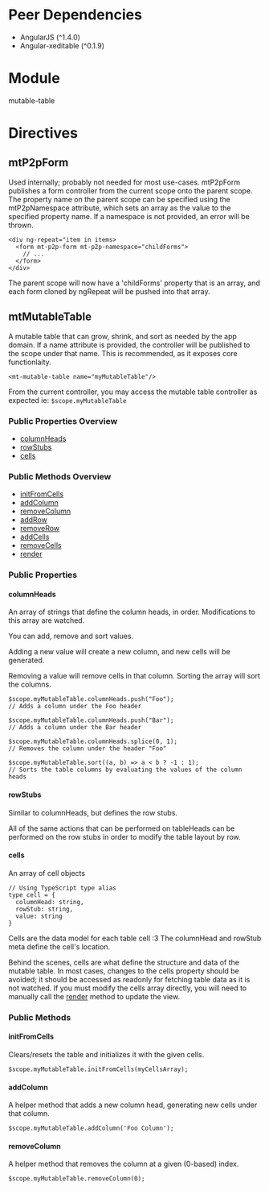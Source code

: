 # Peer Dependencies

- AngularJS (^1.4.0)
- Angular-xeditable (^0.1.9)

# Module

mutable-table 

# Directives

## mtP2pForm 

Used internally; probably not needed for most use-cases. mtP2pForm publishes a form controller 
from the current scope onto the parent scope. 
The property name on the parent scope can be specified using the mtP2pNamespace attribute, which
sets an array as the value to the specified property name. 
If a namespace is not provided, an error will be thrown. 

```
<div ng-repeat="item in items>
  <form mt-p2p-form mt-p2p-namespace="childForms">
    // ... 
  </form>
</div>
```

The parent scope will now have a 'childForms' property that is an array, and each form cloned by ngRepeat
will be pushed into that array.

## mtMutableTable

A mutable table that can grow, shrink, and sort as needed by the app domain.
If a name attribute is provided, the controller will be published to the scope 
under that name. This is recommended, as it exposes core functionlaity.

```
<mt-mutable-table name="myMutableTable"/>
```

From the current controller, you may access the mutable table controller as expected ie: 
`$scope.myMutableTable`

### Public Properties Overview

- [columnHeads](#columnHeads)
- [rowStubs](#rowStubs)
- [cells](#cells)

### Public Methods Overview

- [initFromCells](#initFromCells)
- [addColumn](#addColumn)
- [removeColumn](#removeColumn)
- [addRow](#addRow)
- [removeRow](#removeRow)
- [addCells](#addCells)
- [removeCells](#removeCells)
- [render](#render)

### Public Properties

#### <a name="columnHeads">columnHeads</a>

An array of strings that define the column heads, in order. 
Modifications to this array are watched. 

You can add, remove and sort values.

Adding a new value will create a new column, and new cells will be generated.

Removing a value will remove cells in that column.
Sorting the array will sort the columns.

```
$scope.myMutableTable.columnHeads.push("Foo"); 
// Adds a column under the Foo header

$scope.myMutableTable.columnHeads.push("Bar"); 
// Adds a column under the Bar header

$scope.myMutableTable.columnHeads.splice(0, 1); 
// Removes the column under the header "Foo"

$scope.myMutableTable.sort((a, b) => a < b ? -1 : 1); 
// Sorts the table columns by evaluating the values of the column heads
```

#### <a name="rowStubs">rowStubs</a>

Similar to columnHeads, but defines the row stubs. 

All of the same actions that can be performed on tableHeads can be performed 
on the row stubs in order to modify the table layout by row.

#### <a name="cells">cells</a>

An array of cell objects 

```
// Using TypeScript type alias
type cell = {
  columnHead: string,
  rowStub: string,
  value: string
}
```

Cells are the data model for each table cell :3 
The columnHead and rowStub meta define the cell's location.

Behind the scenes, cells are what define the structure and data of the mutable table.
In most cases, changes to the cells property should be avoided; it should be accessed as readonly for fetching table data as it is not watched. If you must modify the cells array directly, you will need to manually call the [render](#render) method to update the view.

### Public Methods

#### <a name="initFromCells">initFromCells</a>

Clears/resets the table and initializes it with the given cells.

```
$scope.myMutableTable.initFromCells(myCellsArray);
```

#### <a name="addColumn">addColumn</a>

A helper method that adds a new column head, generating new cells under that column.

```
$scope.myMutableTable.addColumn('Foo Column');
```

#### <a name="removeColumn">removeColumn</a>

A helper method that removes the column at a given (0-based) index.

```
$scope.myMutableTable.removeColumn(0);
```

